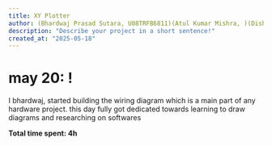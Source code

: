 ```yaml
---
title: XY Plotter
author: (Bhardwaj Prasad Sutara, U08TRFB6811)(Atul Kumar Mishra, )(Dishant Singh, )
description: "Describe your project in a short sentence!"
created_at: "2025-05-18"
---
```


# may 20: !
I bhardwaj, started building the wiring diagram which is a main part of any hardware project. this day fully got dedicated towards learning to draw diagrams and researching on softwares

**Total time spent: 4h**
